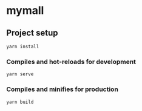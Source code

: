 # mymall

## Project setup
```
yarn install
```

### Compiles and hot-reloads for development
```
yarn serve
```

### Compiles and minifies for production
```
yarn build
```
